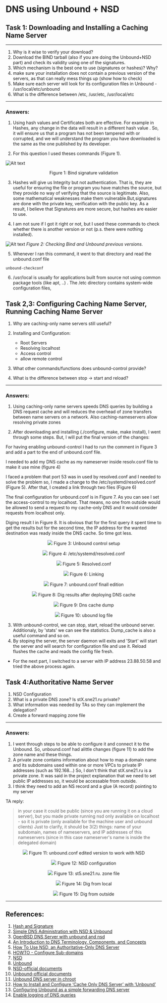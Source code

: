 # DNS using Unbound + NSD

## Task 1: Downloading and Installing a Caching Name Server
--------------
1. Why is it wise to verify your download?
2. Download the BIND tarball (also if you are doing the Unbound+NSD part) and check its validity using one of the signatures.
3. Which mechanism is the best one to use (signatures or hashes)? Why?
4. make sure your installation does not contain a previous version of the servers, as that can really mess things up (show how to check)
5. Make sure each server will look for its configuration files in Unbound - /usr/local/etc/unbound
6. What is the difference between /etc, /usr/etc, /usr/local/etc
--------------

### Answers:

1. Using hash values and Certificates both are effective. For example in Hashes, any change in the data will result in a different hash value . So, it will ensure us that a program has not been tampered with or corrupted, and we will understand the program you have downloaded is the same as the one published by its developer.


2. For this question I used theses commands (Figure 1).


![Alt text](https://i.imgur.com/39nZgx1.png)

<p align = "center">
Figure 1: Bind signature validation
</p>

3. Hashes will give us Integrity but not authentication. That is, they are useful for ensuring the file or program you have matches the source, but they provide no way of verifying that the source is legitimate. Also, some mathematical weaknesses make them vulnerable.But,signatures are done with the private key, verification with the public key.  As a result, I believe that Signatures are more secure, but hashes are easier to use. 


4. I am not sure if I got it right or not, but I used these commands to check whether there is another version or not (p.s. there were nothing installed).



![Alt text](https://i.imgur.com/yLCRdwz.png)
*Figure 2: Checking Bind and Unbound previous versions.*

5. Whenever I ran this command, it went to that directory and read the unbound.conf file

```
unbound-checkconf
```

6. /usr/local is usually for applications built from source not using common package tools (like apt, ..) . The /etc directory contains system-wide configuration files,


## Task 2,3: Configuring Caching Name Server, Running Caching Name Server


1. Why are caching-only name servers still useful?
2. Installing and Configuration:
    * Root Servers
    * Resolving localhost
    * Access control
    * allow remote control

3. What other commands/functions does unbound-control provide? 
4. What is the difference between stop -> start and reload?

-------------------------------------------------------------

### Answers:

1. Using caching-only name servers speeds DNS queries by building a DNS request cache and will reduces the overhead of zone transfers between name servers on a network. Also caching-nameservers allow resolving private zones


2. After downloading and installing (./configure, make, make install), I went through some steps. But, I will put the final version of the changes:

For having enabling unbound-control I had to run the comment in Figure 3 and add a part to the end of unbound.conf file.

I needed to add my DNS cache as my nameserver inside resolv.conf file to make it use mine (figure 4)

I faced a problem that port 53 was in used by resolved.conf and I needed to solve the problem so, I made a change to the /etc/systemd/resolved.conf  (Figure 5). After that, I created a link through two files (Figure 6)

The final configuration for unbound.conf is in Figure 7. As you can see I set the access-control to my localhost. That means, no one from outside would be allowed to send a request to my cache-only DNS and it would consider requests from localhost only.

Diging result I in Figure 8. It is obvious that for the first query it spent time to get the results but for the second time, the IP address for the wanted destination was ready inside the DNS cache. So time got less.

<center>

![](https://i.imgur.com/wZqyx1H.png)
Figure 3: Unbound control setup

![](https://i.imgur.com/pPQCMwC.png)
Figure 4: /etc/systemd/resolved.conf

![](https://i.imgur.com/sp8CFa4.png)
Figure 5: Resolved.conf

![](https://i.imgur.com/cBt1Wsz.png)
Figure 6: Linking

![](https://i.imgur.com/qiuT3GF.png)
Figure 7: unbound.conf finall edition


![](https://i.imgur.com/2STkonO.png)
Figure 8: Dig results after deploying DNS cache

![](https://i.imgur.com/uEUWDRs.png)
Figure 9: Dns cache dump

![](https://i.imgur.com/TSCc4o7.png)
Figure 10: ubound log file

</center>

3. With unbound-control, we can stop, start, reload the unbound server. Additionaly, by 'stats' we can see the statistics. Dump_cache is also a useful command and so on.
4. By stoping the server, the server daemon will exits and 'Start' will start the server and will search for configuration file and use it. Reload flushes the cache and reads  the  config file fresh.


* For the next part, I switched to a server with IP address 23.88.50.58 and tried the above process again.


## Task 4:Authoritative Name Server
1. NSD Configuration
2. What is a private DNS zone? Is stX.sne21.ru private?
3. What information was needed by TAs so they can implement the delegation?
4. Create a forward mapping zone file 
----------------------------------------------------

### Answers:

1. I went through steps to be able to configure it and connect it to the Unbound. So, unbound.conf had alittle changes (figure 11) to add the zone name and these things.
2. A private zone contains information about how to map a domain name and its subdomains used within one or more VPCs to private IP addresses (such as 192.168...) So, I don't think that stX.sne21.ru is a private zone. It was said in the project explanation that we need to set public IP addresses so, it would be accessable from outside. 
3. I think they need to add an NS record and a glue (A record) pointing to my server

TA reply:
> in your case it could be public (since you are running it on a cloud server), but you made private running nsd only available on localhost - so it is private (only available for the machine user and unbound clients)
> Just to clarify, it should be 3(2) things: name of your subdomain, names of nameservers, and IP addresses of this nameservers (since in this case nameserver's name is inside the delegated domain)



<center>

![](https://i.imgur.com/lIr9UoG.png)
Figure 11: unbound.conf edited version to work with NSD

![](https://i.imgur.com/7AVNvBx.png)
Figure 12: NSD configuration

![](https://i.imgur.com/xwPhNlJ.png)
Figure 13: st5.sne21.ru. zone file

![](https://i.imgur.com/AZ6ibfX.png)
Figure 14: Dig from local

![](https://i.imgur.com/079cu2X.png)
Figure 15: Dig from outside

</center>

---
## References:

1. [Hash and Signature](https://proprivacy.com/guides/how-why-and-when-you-should-hash-check)
2. [Simple DNS Administration with NSD & Unbound](https://www.pbdigital.org/post/2020-08-31-nlnetlabs-nsd-unbound-omnios/)
3. [OpenBSD DNS Server with unbound and nsd](https://jamsek.dev/posts/2019/Jul/28/openbsd-dns-server-with-unbound-and-nsd/)
4. [An Introduction to DNS Terminology, Components, and Concepts](https://www.digitalocean.com/community/tutorials/an-introduction-to-dns-terminology-components-and-concepts)
5. [How To Use NSD, an Authoritative-Only DNS Server](https://www.digitalocean.com/community/tutorials/how-to-use-nsd-an-authoritative-only-dns-server-on-ubuntu-14-04)
6. [HOWTO - Configure Sub-domains](http://www.zytrax.com/books/dns/ch9/subdomain.html)
7. [NSD](https://wiki.archlinux.org/title/NSD)
8. [Unbound](https://wiki.archlinux.org/title/unbound)
9. [NSD-official documents](https://www.nlnetlabs.nl/projects/nsd/about/)
10. [Unbound-official documents](https://nlnetlabs.nl/documentation/unbound/unbound.conf/)
11. [Unbound DNS server in chroot](http://sysadminproject.blogspot.com/2014/03/unbound-dns-server-in-chroot.html)
12. [How to Install and Configure ‘Cache Only DNS Server’ with ‘Unbound’](https://www.tecmint.com/setup-dns-cache-server-in-centos-7/)
13. [Configuring Unbound as a simple forwarding DNS server](https://www.redhat.com/sysadmin/forwarding-dns-2)
14. [Enable logging of DNS queries ](https://snippets.khromov.se/enable-logging-of-dns-queries-in-unbound-dns-resolver/)
